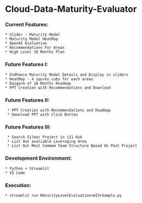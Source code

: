 # Cloud-Data-Maturity-Evaluator
### Current Features:
    * Slider - Maturity Model
    * Maturity Model HeatMap
    * OpenAI Evaluation
    * Recommendations For Areas
    * High Level 18 Months Plan
    
### Future Features I:
    * Endhance Maturity Model Details and Display in sliders
    * HeatMap - 4 squres cubs for each areas
    * Daigarm of 18 Months Roadmap
    * PPT Creation with Recommendations and Download 

### Future Features II:
     * PPT Creation with Recommendations and Roadmap
     * Download PPT with Click Button
     
### Future Features III:     
     * Search Silmar Project in i11 Hub
     * List Out avaliable Leveraging Area
     * List Out Most Commom Team Structure Based On Past Project


### Development Environment:
    * Python + Streamlit
    * VS Code

### Execution:
    * streamlit run MaturityLevelEvaluation+AI3+Sample.py

    
